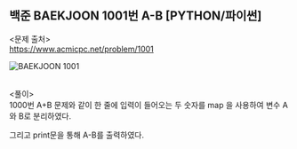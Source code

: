 ## 백준 BAEKJOON 1001번 A-B [PYTHON/파이썬]

<문제 출처><br>
https://www.acmicpc.net/problem/1001

![BAEKJOON 1001](https://blog.kakaocdn.net/dn/brFbYW/btryyWLPTYV/WJOykEIEpl1ImqR5WmFEe0/img.png)

<br>
<풀이><br>
1000번 A+B 문제와 같이 한 줄에 입력이 들어오는 두 숫자를 map 을 사용하여 변수 A와 B로 분리하였다.

그리고 print문을 통해 A-B를 출력하였다.
